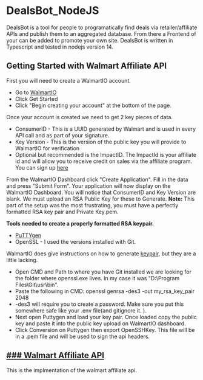 # DealsBot_NodeJS

DealsBot is a tool for people to programatically find deals via retailer/affiliate APIs and publish them to an aggregated database. From there a Frontend of your can be added to promote your own site.
DealsBot is written in Typescript and tested in nodejs version 14.

## Getting Started with Walmart Affiliate API

First you will need to create a WalmartIO account. 

- Go to [WalmartIO](https://www.walmart.io)
- Click Get Started
- Click "Begin creating your account" at the bottom of the page. 

Once your account is created we need to get 2 key pieces of data.

- ConsumerID - This is a UUID generated by Walmart and is used in every API call and as part of your signature. 
- Key Version - This is the version of the public key you will provide to WalmartIO for verification
- Optional but recommended is the ImpactID.
 The ImpactId is your affiliate id and will allow you to receive credit on sales via the affiliate program.
 You can sign up [here](https://affiliates.walmart.com/) 
 
From the WalmartIO Dashboard click "Create Application". Fill in the data and press "Submit Form".
Your application will now display on the WalmartIO Dashboard. You will notice that ConsumerID and Key Version are blank. We must upload an RSA Public Key for these to Generate.
**Note:** This part of the setup was the most frustrating, you must have a perfectly formatted RSA key pair and Private Key.pem.

**Tools needed to create a properly formatted RSA keypair.**

- [PuTTYgen](https://www.puttygen.com/)
- OpenSSL - I used the versions installed with Git.

WalmartIO does give instructions on how to generate [keypair](https://www.walmart.io/key-tutorial), but they are a little lacking.

- Open CMD and Path to where you have Git installed we are looking for the folder where openssl.exe lives. In my case it was "D:\Program Files\Git\usr\bin".
- Paste the following in CMD: openssl genrsa -des3 -out my_rsa_key_pair 2048
- -des3 will require you to create a password.  Make sure you put this somewhere safe like your .env file(and gitignore it. ).
-  Next open Puttygen and load your key pair. Once loaded copy the public key and paste it into the public key upload on WalmartIO dashboard. 
- Click Conversion on Puttygen  then export OpenSSHKey. This file will be in a .pem file and will be used to sign the api headers. 

[### Walmart Affiliate API](src/walmartAffiliate/walmartAffiliate.md)
-----
This is the implmentation of the walmart affiliate api.
